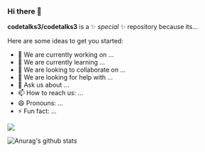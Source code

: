 ### Hi there 👋

**codetalks3/codetalks3** is a ✨ _special_ ✨ repository because its... 

Here are some ideas to get you started:

- 🔭 We are currently working on ...
- 🌱 We are currently learning ...
- 👯 We are looking to collaborate on ...
- 🤔 We are looking for help with ...
- 💬 Ask us about ...
- 📫 How to reach us: ...
- 😄 Pronouns: ...
- ⚡ Fun fact: ...



![](https://komarev.com/ghpvc/?username=codetalks3&style=flat-square)

![Anurag's github stats](https://github-readme-stats.vercel.app/api?username=codetalks3&show_icons=true&theme=radical)
